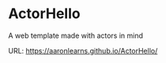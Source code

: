 # ActorHello
A web template made with actors in mind

URL: https://aaronlearns.github.io/ActorHello/
